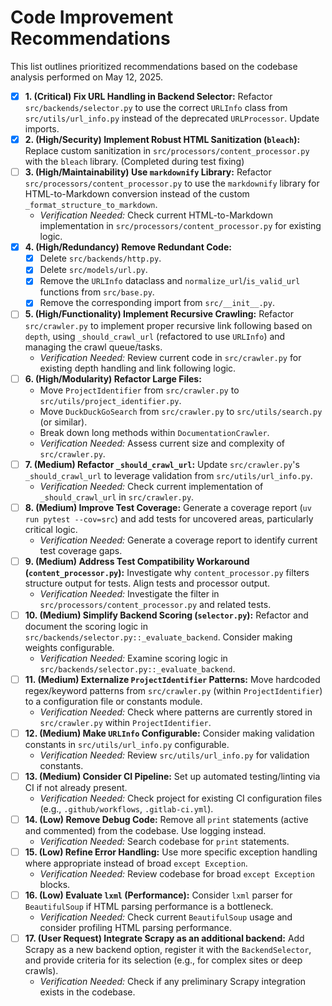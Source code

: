 # Code Improvement Recommendations

This list outlines prioritized recommendations based on the codebase analysis performed on May 12, 2025.

- [x] **1. (Critical) Fix URL Handling in Backend Selector:** Refactor `src/backends/selector.py` to use the correct `URLInfo` class from `src/utils/url_info.py` instead of the deprecated `URLProcessor`. Update imports.
- [x] **2. (High/Security) Implement Robust HTML Sanitization (`bleach`):** Replace custom sanitization in `src/processors/content_processor.py` with the `bleach` library. (Completed during test fixing)
- [ ] **3. (High/Maintainability) Use `markdownify` Library:** Refactor `src/processors/content_processor.py` to use the `markdownify` library for HTML-to-Markdown conversion instead of the custom `_format_structure_to_markdown`.
    - *Verification Needed:* Check current HTML-to-Markdown implementation in `src/processors/content_processor.py` for existing logic.
- [x] **4. (High/Redundancy) Remove Redundant Code:**
    - [x] Delete `src/backends/http.py`.
    - [x] Delete `src/models/url.py`.
    *   [x] Remove the `URLInfo` dataclass and `normalize_url`/`is_valid_url` functions from `src/base.py`.
    *   [x] Remove the corresponding import from `src/__init__.py`.
- [ ] **5. (High/Functionality) Implement Recursive Crawling:** Refactor `src/crawler.py` to implement proper recursive link following based on `depth`, using `_should_crawl_url` (refactored to use `URLInfo`) and managing the crawl queue/tasks.
    - *Verification Needed:* Review current code in `src/crawler.py` for existing depth handling and link following logic.
- [ ] **6. (High/Modularity) Refactor Large Files:**
    *   Move `ProjectIdentifier` from `src/crawler.py` to `src/utils/project_identifier.py`.
    *   Move `DuckDuckGoSearch` from `src/crawler.py` to `src/utils/search.py` (or similar).
    *   Break down long methods within `DocumentationCrawler`.
    - *Verification Needed:* Assess current size and complexity of `src/crawler.py`.
- [ ] **7. (Medium) Refactor `_should_crawl_url`:** Update `src/crawler.py`'s `_should_crawl_url` to leverage validation from `src/utils/url_info.py`.
    - *Verification Needed:* Check current implementation of `_should_crawl_url` in `src/crawler.py`.
- [ ] **8. (Medium) Improve Test Coverage:** Generate a coverage report (`uv run pytest --cov=src`) and add tests for uncovered areas, particularly critical logic.
    - *Verification Needed:* Generate a coverage report to identify current test coverage gaps.
- [ ] **9. (Medium) Address Test Compatibility Workaround (`content_processor.py`):** Investigate why `content_processor.py` filters structure output for tests. Align tests and processor output.
    - *Verification Needed:* Investigate the filter in `src/processors/content_processor.py` and related tests.
- [ ] **10. (Medium) Simplify Backend Scoring (`selector.py`):** Refactor and document the scoring logic in `src/backends/selector.py::_evaluate_backend`. Consider making weights configurable.
    - *Verification Needed:* Examine scoring logic in `src/backends/selector.py::_evaluate_backend`.
- [ ] **11. (Medium) Externalize `ProjectIdentifier` Patterns:** Move hardcoded regex/keyword patterns from `src/crawler.py` (within `ProjectIdentifier`) to a configuration file or constants module.
    - *Verification Needed:* Check where patterns are currently stored in `src/crawler.py` within `ProjectIdentifier`.
- [ ] **12. (Medium) Make `URLInfo` Configurable:** Consider making validation constants in `src/utils/url_info.py` configurable.
    - *Verification Needed:* Review `src/utils/url_info.py` for validation constants.
- [ ] **13. (Medium) Consider CI Pipeline:** Set up automated testing/linting via CI if not already present.
    - *Verification Needed:* Check project for existing CI configuration files (e.g., `.github/workflows`, `.gitlab-ci.yml`).
- [ ] **14. (Low) Remove Debug Code:** Remove all `print` statements (active and commented) from the codebase. Use logging instead.
    - *Verification Needed:* Search codebase for `print` statements.
- [ ] **15. (Low) Refine Error Handling:** Use more specific exception handling where appropriate instead of broad `except Exception`.
    - *Verification Needed:* Review codebase for broad `except Exception` blocks.
- [ ] **16. (Low) Evaluate `lxml` (Performance):** Consider `lxml` parser for `BeautifulSoup` if HTML parsing performance is a bottleneck.
    - *Verification Needed:* Check current `BeautifulSoup` usage and consider profiling HTML parsing performance.
- [ ] **17. (User Request) Integrate Scrapy as an additional backend:** Add Scrapy as a new backend option, register it with the `BackendSelector`, and provide criteria for its selection (e.g., for complex sites or deep crawls).
    - *Verification Needed:* Check if any preliminary Scrapy integration exists in the codebase.